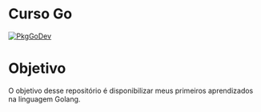 # Curso Go

[![PkgGoDev](https://pkg.go.dev/badge/golang.org/x/tools)](https://pkg.go.dev/golang.org/x/tools)

# Objetivo

O objetivo desse repositório é disponibilizar meus primeiros aprendizados na linguagem Golang.

